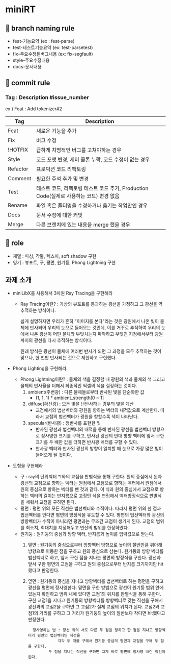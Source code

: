 # miniRT

## 🌟 branch naming rule

- feat-기능요약 (ex : feat-parse)
- test-테스트기능요약 (ex: test-parsetest)
- fix-주요수정된버그내용 (ex: fix-segfault)
- style-주요수정내용
- docs-문서내용

## 🌟 commit rule

### Tag : Description #issue_number
ex ) Feat : Add tokenizer#2

|Tag | Description|
|-|-|
|Feat | 새로운 기능을 추가|
|Fix |	버그 수정|
|!HOTFIX |	급하게 치명적인 버그를 고쳐야하는 경우|
|Style |	코드 포맷 변경, 세미 콜론 누락, 코드 수정이 없는 경우|
|Refactor | 프로덕션 코드 리팩토링|
|Comment |	필요한 주석 추가 및 변경|
|Test	| 테스트 코드, 리펙토링 테스트 코드 추가, Production Code(실제로 사용하는 코드) 변경 없음|
|Rename |	파일 혹은 폴더명을 수정하거나 옮기는 작업만인 경우|
|Docs | 문서 수정에 대한 커밋|
|Merge | 다른 브랜치에 있는 내용을 merge 했을 경우 |

## 🌟 role

 - 재열 : 파싱, 각뿔, 텍스처, soft shadow 구현
 - 영기 : 뷰포트, 구, 평면, 원기둥, Phong Lightning 구현

 ## 과제 소개
 - miniLibX를 사용해서 3차원 Ray Tracing을 구현해라
	- Ray Tracing이란?
		: 가상의 뷰포트를 통과하는 광선을 가정하고 그 광선을 역추적하는 방식이다.
		
		쉽게 설명하자면 우리가 흔히 "이미지를 본다"라는 것은 광원에서 나온 빛이 물체에 반사되어 우리의 눈으로 들어오는 것인데,
		이를 거꾸로 추적하여 우리의 눈에서 나온 광선이 어떤 물체와 부딪치는지 파악하고 부딪친 지점에서부터 광원까지의 광선을 다시
		추적하는 방식이다.

		원래 방식은 광선이 물체에 여러번 반사가 되면 그 과정을 모두 추적하는 것이 맞으나, 한 번만 반사되는 것으로 제한하고 구현했다.

- Phong Lighting을 구현해라.
	- Phong Lightning이란?
		: 물체의 색을 결정할 때 광원의 색과 물체의 색 그리고 물체의 반사율을 더해서 최종적인 픽셀의 색을 결정하는 것이다.
		1. ambient(주변광) : 다른 물체들로부터 반사된 빛을 단순화한 값
			- (1, 1, 1) * ambient_strength[0 ~ 1]
		2. diffuse(확산광) : 모든 빛을 난반사하는 경우의 빛을 계산
			- 교점에서의 법선벡터와 광원을 향하는 벡터의 내적값으로 계산한다. 따라서 교점의 법선벡터가 광원을 향할수록 색이 나타난다.
		3. specular(반사광) : 정반사를 표현한 빛
			- 반사된 광선과 법선벡터의 내적을 통해 반사된 광선을 법선벡터 방향으로 정사영한 크기를 구하고, 반사된 광선의 반대 방향 벡터에 앞서 구한 크기를 두 배한 값을 더하면 반사광 벡터를 구할 수 있다.
			- 반사광 벡터와 반사된 광선의 방향이 일치할 때 눈으로 가장 많은 빛이 들어오게 될 것이다.

- 도형을 구현해라
	- 구 : ray의 단위벡터 *t와의 교점을 판별식을 통해 구한다.
		   원의 중심에서 윈과 광선의 교점으로 향하는 벡터는 원점에서 교점으로 향하는 벡터에서 원점에서 원의 중심으로 향하는 벡터를 뺀 것과 같다. 이 식과 원의 중심에서 교점으로 향하는 벡터의 길이는 반지름으로 고정인 식을 연립해서 벡터방정식으로 판별식을 세워서 교점을 구하면 된다.
	- 평면 : 평면 위의 모든 직선은 법선벡터와 수직이다. 따라서 평면 위의 한 점과 법선벡터를 안다면 평면의 방정식을 유도할 수 있다.
			평면의 법선벡터와 광선의 방향벡터가 수직이 아니라면 평면과는 무조건 교점이 생기게 된다. 교점의 범위를 최소치, 최대치를 지정해두고 연산의 범위를 한정하였다.
	- 원기둥 : 원기둥의 중심과 방향 벡터, 반지름과 높이를 입력값으로 받는다.
		1. 밑면 : 원기둥의 중심으로부터 방향벡터 방향으로 높이의 절반만큼 위아래 방향으로 이동한 점을 구하고 원의 중심으로 삼는다.
				 원기둥의 방향 벡터를 법선벡터로 하고, 앞서 구한 점을 지나는 평면의 방정식을 구한다.
				 광선과 앞서 구한 평면의 교점을 구하고 원의 중심으로부터 반지름 크기까지만 hit했다고 판정한다.
		2. 옆면 : 원기둥의 중심을 지나고 방향벡터를 법선벡터로 하는 평면을 구하고 광선을 평면에 정사영한다.
				 밑면을 구한 방법으로 광선이 원기둥 범위 안에 있는지 확인하고 범위 내에 있다면 교점1의 위치를 판별식을 통해 구한다.
				 구한 교점1을 지나고 원기둥의 방향벡터를 방향벡터로 갖는 직선을 구해서 광선과의 교점2을 구하면 그 교점2가 실제 교점의 위치가 된다. 교점2와 교점1의 거리를 구하고 그 거리가 원기둥의 높이의 절반보다 작다면 hit했다고 판정한다.
				 
				 정사영하는 법 : 광선 위의 서로 다른 두 점을 정하고 한 점을 지나고 방향벡터가 평면의 법선벡터인 직선을
     						각각 두 개를 구해서 원기둥 중심의 평면과 교점을 구해 두 점을 구한다.
  						두 점을 지나는 직선을 구하면 그게 바로 평면에 정사영 내린 직선이 된다.


